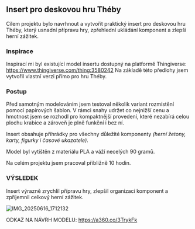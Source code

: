 ## Insert pro deskovou hru Théby

Cílem projektu bylo navrhnout a vytvořit praktický insert pro deskovou hru Théby, který usnadní přípravu hry, zpřehlední ukládání komponent a zlepší herní zážitek.

### Inspirace
Inspirací mi byl existující model insertu dostupný na platformě Thingiverse:
https://www.thingiverse.com/thing:3580242
Na základě této předlohy jsem vytvořil vlastní verzi přímo pro hru Théby.

### Postup
Před samotným modelováním jsem testoval několik variant rozmístění pomocí papírových šablon.
V rámci snahy udržet co nejnižší cenu a hmotnost jsem se rozhodl pro kompaktnější provedení, které nezabírá celou plochu krabice a zároveň je plně funkční i bez ní.

Insert obsahuje přihrádky pro všechny důležité komponenty *(herní žetony, karty, figurky i časové ukazatele)*.

Model byl vytištěn z materiálu PLA a váží necelých 90 gramů.

Na celém projektu jsem pracoval přibližně 10 hodin.

### VÝSLEDEK
Insert výrazně zrychlil přípravu hry, zlepšil organizaci komponent a zpříjemnil celkový herní zážitek.

![IMG_20250616_1712132](https://github.com/user-attachments/assets/c5d793eb-ef15-4b5e-afde-6e20bddcbc07)

ODKAZ NA NÁVRH MODELU:
https://a360.co/3TrykFk
